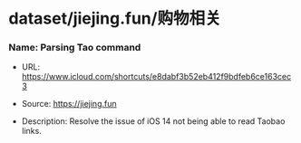 # dataset/jiejing.fun/购物相关

### Name: Parsing Tao command

- URL: https://www.icloud.com/shortcuts/e8dabf3b52eb412f9bdfeb6ce163cec3

- Source: https://jiejing.fun

- Description: Resolve the issue of iOS 14 not being able to read Taobao links.

